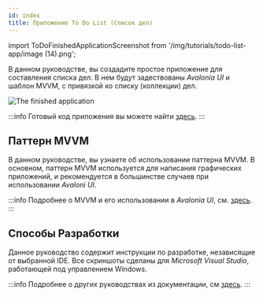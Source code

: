 ```yaml
---
id: index
title: Приложение To Do List (Список дел)
---
```


import ToDoFinishedApplicationScreenshot from '/img/tutorials/todo-list-app/image (14).png';

В данном руководстве, вы создадите простое приложение для составления списка дел. В нем будут задествованы _Avalonia UI_ и шаблон MVVM, с привязкой ко списку (коллекции) дел.

<img className="center" src={ToDoFinishedApplicationScreenshot} alt="The finished application" />

:::info
Готовый код приложения вы можете найти [здесь](https://github.com/grokys/todo-tutorial).
:::

## Паттерн MVVM

В данном руководстве, вы узнаете об использовании паттерна MVVM.
В основном, паттерн MVVM используется для написания графических приложений,
и рекомендуется в большинстве случаев при использовании _Avaloni UI_.

:::info
Подробнее о MVVM и его использовании в _Avalonia UI_, см. [здесь](../../concepts/the-mvvm-pattern/).
:::

## Способы Разработки

Данное руководство содержит инструкции по разработке, независящие от выбранной IDE.
Все скриншоты сделаны для _Microsoft Visual Studio_, работающей под управлением Windows.

:::info
Подробнее о других руководствах из документации, см [здесь](../index.md).
:::
